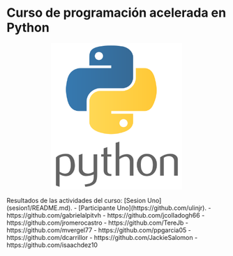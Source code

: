 # Curso de programación acelerada en Python

<p align="center">
<img src="logopython.png" width="300">
</p>
Resultados de las actividades del curso:
[Sesion Uno](sesion1/README.md).
- [Participante Uno](https://github.com/ulinjr).
- https://github.com/gabrielalpitvh
- https://github.com/jcolladogh66
- https://github.com/jromerocastro
- https://github.com/TereJb
- https://github.com/mvergel77
- https://github.com/ppgarcia05
- https://github.com/dcarrillor
- https://github.com/JackieSalomon
- https://github.com/isaachdez10
